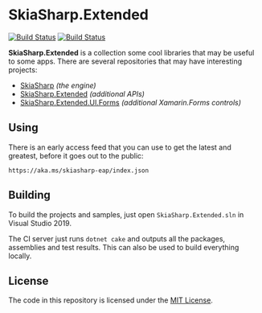 # SkiaSharp.Extended

[![Build Status](https://dev.azure.com/devdiv/DevDiv/_apis/build/status/Xamarin/Components/SkiaSharp.Extended?branchName=main)](https://dev.azure.com/devdiv/DevDiv/_build/latest?definitionId=10846&branchName=main)  [![Build Status](https://dev.azure.com/xamarin/public/_apis/build/status/mono/SkiaSharp/SkiaSharp.Extended%20(Public)?branchName=main)](https://dev.azure.com/xamarin/public/_build/latest?definitionId=6&branchName=main)

**SkiaSharp.Extended** is a collection some cool libraries that may be
useful to some apps. There are several repositories that may have
interesting projects:

 - [SkiaSharp][skiasharp] _(the engine)_
 - [SkiaSharp.Extended][extended] _(additional APIs)_
 - [SkiaSharp.Extended.UI.Forms][ui] _(additional Xamarin.Forms controls)_

## Using

There is an early access feed that you can use to get the latest and greatest, before it goes out to the public:

```
https://aka.ms/skiasharp-eap/index.json
```

## Building

To build the projects and samples, just open `SkiaSharp.Extended.sln` 
in Visual Studio 2019.

The CI server just runs `dotnet cake` and outputs all the packages,
assemblies and test results. This can also be used to build everything
locally.

## License

The code in this repository is licensed under the [MIT License][license].

[license]: https://github.com/mono/SkiaSharp.Extended/blob/main/LICENSE
[netcore]: https://www.microsoft.com/net/core

[skiasharp]: https://github.com/mono/SkiaSharp
[extended]: https://mono.github.io/SkiaSharp.Extended/api/extended
[ui]: https://mono.github.io/SkiaSharp.Extended/api/ui
